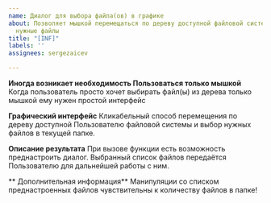 ```yaml
---
name: Диалог для выбора файла(ов) в графике
about: Позволяет мышкой перемещаться по дереву доступной файловой системы и отмечать
  нужные файлы
title: "[INF]"
labels: ''
assignees: sergezaicev

---
```


**Иногда возникает необходимость Пользоваться только мышкой**
Когда пользователь просто хочет выбирать файл(ы) из дерева только мышкой ему нужен простой интерфейс

**Графический интерфейс**
Кликабельный способ перемещения по дереву доступной Пользователю файловой системы
и выбор нужных файлов в текущей папке.

**Описание результата**
При вызове функции есть возможность преднастроить диалог.
Выбранный список файлов передаётся Пользователю для дальнейшей работы с ним.

** Дополнительная информация**
Манипуляции со списком преднастроенных файлов чувствительны к количеству файлов в папке!
